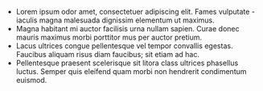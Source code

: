 * Lorem ipsum odor amet, consectetuer adipiscing elit. Fames
  vulputate - iaculis magna malesuada dignissim elementum ut
  maximus.
* Magna habitant mi auctor facilisis urna nullam sapien. Curae
  donec mauris maximus morbi porttitor mus per auctor pretium.
* Lacus ultrices congue pellentesque vel tempor convallis
  egestas. Faucibus aliquam risus diam faucibus; sit etiam ad
  hac.
* Pellentesque praesent scelerisque sit litora class ultrices
  phasellus luctus. Semper quis eleifend quam morbi non hendrerit
  condimentum euismod.